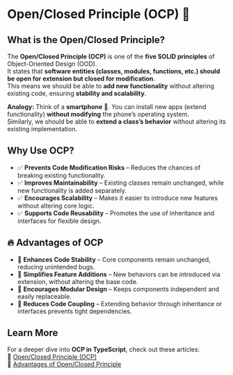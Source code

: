 # Open/Closed Principle (OCP) 🔄

## What is the Open/Closed Principle?  

The **Open/Closed Principle (OCP)** is one of the **five SOLID principles** of Object-Oriented Design (OOD).  
It states that **software entities (classes, modules, functions, etc.) should be open for extension but closed for modification**.  
This means we should be able to **add new functionality** without altering existing code, ensuring **stability and scalability**.

**Analogy:** Think of a **smartphone** 📱. You can install new apps (extend functionality) **without modifying** the phone’s operating system.  
Similarly, we should be able to **extend a class’s behavior** without altering its existing implementation.

## Why Use OCP?  

- ✅ **Prevents Code Modification Risks** – Reduces the chances of breaking existing functionality.  
- ✅ **Improves Maintainability** – Existing classes remain unchanged, while new functionality is added separately.  
- ✅ **Encourages Scalability** – Makes it easier to introduce new features without altering core logic.  
- ✅ **Supports Code Reusability** – Promotes the use of inheritance and interfaces for flexible design.  

## 🔥 Advantages of OCP  

- 🔹 **Enhances Code Stability** – Core components remain unchanged, reducing unintended bugs.  
- 🔹 **Simplifies Feature Additions** – New behaviors can be introduced via extension, without altering the base code.  
- 🔹 **Encourages Modular Design** – Keeps components independent and easily replaceable.  
- 🔹 **Reduces Code Coupling** – Extending behavior through inheritance or interfaces prevents tight dependencies.  

## Learn More  

For a deeper dive into **OCP in TypeScript**, check out these articles:  
🔗 [Open/Closed Principle (OCP)](https://cloudaffle.com/series/solid-design-principles/open-closed-principle/)  
🔗 [Advantages of Open/Closed Principle](https://cloudaffle.com/series/solid-design-principles/advantages-open-closed-principle/)
